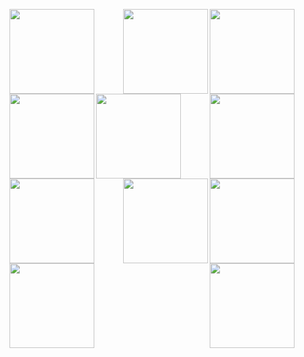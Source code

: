 <p><a href="Deploying a Simple UI for Python"><img width="150" align='right' src="https://cdn-images-1.medium.com/max/1200/0*qq1KYo_jJmLn2hjl"></a></p>
<p><a href="Hacking Super Intelligence"><img width="150" align='left' src="https://cdn-images-1.medium.com/max/1200/1*kfl0cA4OenIaBo8m4zUHzQ.jpeg"></a></p>
<p><a href="Low Effort Machine Learning Tools"><img width="150" align='right' src="https://cdn-images-1.medium.com/max/800/1*l-_uMYUimj73v-1JlAsXKg.jpeg"></a></p>
<p><a href="Emerging problems in machine learning: making AI"><img width="150" align='left' src="https://cdn-images-1.medium.com/max/800/1*_o6kgLxZmE8pTg-2cwfkdQ.jpeg"></a></p>
<p><a href="OCR and the WordSearch solver AI"><img width="150" align='right' src="https://cdn-images-1.medium.com/max/800/1*5UR8Yol9sE5x0j-T2oA_UQ.gif"></a></p>
<p><a href="Analysis of contextual embedding similarity for similar sentences"><img width="150" align='left' src="https://cdn-images-1.medium.com/max/800/1*tH3pW5HnVCXXGe3yOTZt6A.png"></a></p>
<p><a href="Latest picks: A/B Testing and the need for Marginal Structural Modeling"><img width="150" align='right' src="https://cdn-images-1.medium.com/max/800/0*okf9pg4JjvNHyrjW"></a></p>
<p><a href="Robust Covariance for Anomaly Detection"><img width="150" align='left' src="https://cdn-images-1.medium.com/max/800/1*mVIDpD7fhDHAikyiJ8DHEQ.jpeg"></a></p>
<p><a href="Practical Python: Introduction to Decorators"><img width="150" align='right' src="https://cdn-images-1.medium.com/max/800/0*KIvK0jfvKDbHmlaN"></a></p>
<p><a href="Detection of heart disease using Decision Tree Classifier"><img width="150" align='left' src="https://cdn-images-1.medium.com/max/800/0*g78oFYyv6FmRnP_D"></a></p>
<p><a href="Using AWS Linear Learner to Solve Regression Problems"><img width="150" align='right' src=""></a></p>
